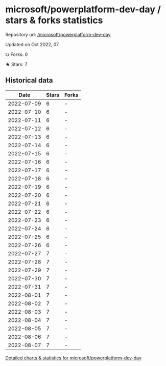 # microsoft/powerplatform-dev-day / stars & forks statistics

Repository url: [/microsoft/powerplatform-dev-day](https://github.com/microsoft/powerplatform-dev-day)

Updated on Oct 2022, 07

☋ Forks: 0

★ Stars: 7

## Historical data
| Date | Stars | Forks |
|------|-------|-------|
| 2022-07-09 | 6 | - | 
| 2022-07-10 | 6 | - | 
| 2022-07-11 | 6 | - | 
| 2022-07-12 | 6 | - | 
| 2022-07-13 | 6 | - | 
| 2022-07-14 | 6 | - | 
| 2022-07-15 | 6 | - | 
| 2022-07-16 | 6 | - | 
| 2022-07-17 | 6 | - | 
| 2022-07-18 | 6 | - | 
| 2022-07-19 | 6 | - | 
| 2022-07-20 | 6 | - | 
| 2022-07-21 | 6 | - | 
| 2022-07-22 | 6 | - | 
| 2022-07-23 | 6 | - | 
| 2022-07-24 | 6 | - | 
| 2022-07-25 | 6 | - | 
| 2022-07-26 | 6 | - | 
| 2022-07-27 | 7 | - | 
| 2022-07-28 | 7 | - | 
| 2022-07-29 | 7 | - | 
| 2022-07-30 | 7 | - | 
| 2022-07-31 | 7 | - | 
| 2022-08-01 | 7 | - | 
| 2022-08-02 | 7 | - | 
| 2022-08-03 | 7 | - | 
| 2022-08-04 | 7 | - | 
| 2022-08-05 | 7 | - | 
| 2022-08-06 | 7 | - | 
| 2022-08-07 | 7 | - | 


[Detailed charts & statistics for microsoft/powerplatform-dev-day](https://reviewgithub.com/rep/microsoft/powerplatform-dev-day)
